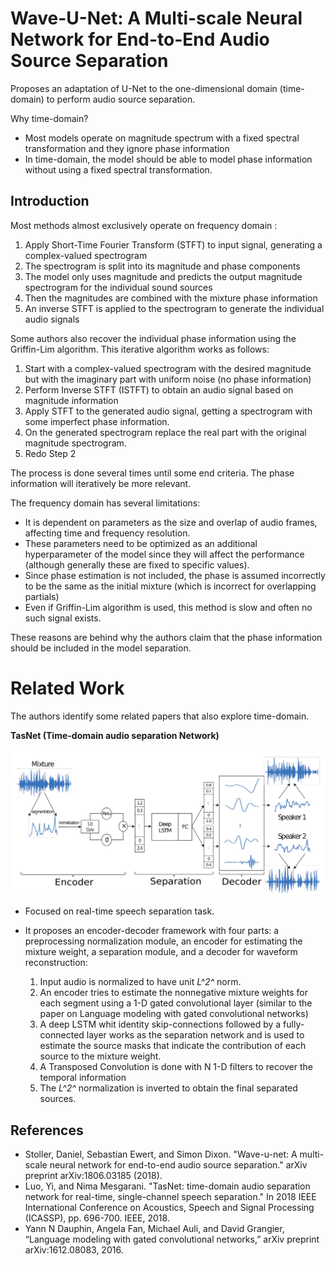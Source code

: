 # Wave-U-Net: A Multi-scale Neural Network for End-to-End Audio Source Separation

Proposes an adaptation of U-Net to the one-dimensional domain (time-domain) to perform audio source separation. 

Why time-domain?

- Most models operate on magnitude spectrum with a fixed spectral transformation and they ignore phase information
- In time-domain, the model should be able to model phase information without using a fixed spectral transformation.

## Introduction

Most methods almost exclusively operate on frequency domain :

1. Apply Short-Time Fourier Transform (STFT) to input signal, generating a complex-valued spectrogram
2. The spectrogram is split into its magnitude and phase components
3. The model only uses magnitude and predicts the output magnitude spectrogram for the individual sound sources
4. Then the magnitudes are combined with the mixture phase information
5. An inverse STFT is applied to the spectrogram to generate the individual audio signals

Some authors also recover the individual phase information using the Griffin-Lim algorithm. This iterative algorithm works as follows:

1. Start with a complex-valued spectrogram with the desired magnitude but with the imaginary part with uniform noise (no phase information)
2. Perform Inverse STFT (ISTFT) to obtain an audio signal based on magnitude information
3. Apply STFT to the generated audio signal, getting a spectrogram with some imperfect phase information.
4. On the generated spectrogram replace the real part with the original magnitude spectrogram.
5. Redo Step 2

The process is done several times until some end criteria. The phase information will iteratively be more relevant.


The frequency domain has several limitations:

- It is dependent on parameters as the size and overlap of audio frames, affecting time and frequency resolution.
- These parameters need to be optimized as an additional hyperparameter of the model since they will affect the performance (although generally these are fixed to specific values).
- Since phase estimation is not included, the phase is assumed incorrectly to be the same as the initial mixture (which is incorrect for overlapping partials)
- Even if Griffin-Lim algorithm is used, this method is slow and often no such signal exists. 

These reasons are behind why the authors claim that the phase information should be included in the model separation.

# Related Work
The authors identify some related papers that also explore time-domain.

**TasNet (Time-domain audio separation Network)**

![tasnet](assets/tasnet.png)

- Focused on real-time speech separation task. 
- It proposes an encoder-decoder framework  with four parts: a preprocessing normalization module, an encoder for estimating the mixture weight, a separation module, and a decoder for waveform reconstruction:
  
    1. Input audio is normalized to have unit _L^2^_ norm. 
    2. An encoder tries to estimate the nonnegative mixture weights for each segment using a 1-D gated convolutional layer (similar to the paper on Language modeling with gated convolutional networks)
    3. A deep LSTM whit identity skip-connections followed by a fully-connected layer works as the separation network and is used to estimate the source masks that indicate the contribution of each source to the mixture weight.
    4. A Transposed Convolution is done with N 1-D filters to recover the temporal information
    5. The  _L^2^_ normalization is inverted to obtain the final separated sources.

## References

- Stoller, Daniel, Sebastian Ewert, and Simon Dixon. "Wave-u-net: A multi-scale neural network for end-to-end audio source separation." arXiv preprint arXiv:1806.03185 (2018).
- Luo, Yi, and Nima Mesgarani. "TasNet: time-domain audio separation network for real-time, single-channel speech separation." In 2018 IEEE International Conference on Acoustics, Speech and Signal Processing (ICASSP), pp. 696-700. IEEE, 2018.
- Yann N Dauphin, Angela Fan, Michael Auli, and David Grangier, “Language modeling with gated convolutional networks,” arXiv preprint arXiv:1612.08083, 2016.